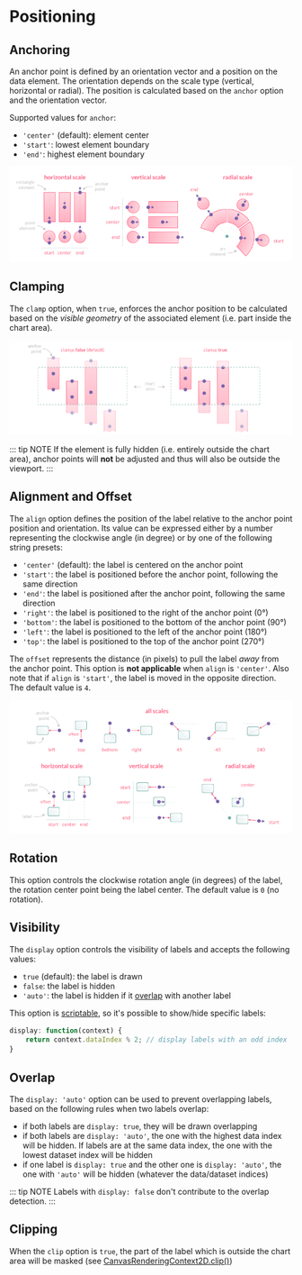 # Positioning

## Anchoring

An anchor point is defined by an orientation vector and a position on the data element. The orientation depends on the scale type (vertical, horizontal or radial). The position is calculated based on the `anchor` option and the orientation vector.

Supported values for `anchor`:
- `'center'` (default): element center
- `'start'`: lowest element boundary
- `'end'`: highest element boundary

![chartjs-plugin-datalabels](../assets/anchor.png)

## Clamping

The `clamp` option, when `true`, enforces the anchor position to be calculated based on the *visible geometry* of the associated element (i.e. part inside the chart area).

![chartjs-plugin-datalabels](../assets/clamp.png)

::: tip NOTE
If the element is fully hidden (i.e. entirely outside the chart area), anchor points will **not** be adjusted and thus will also be outside the viewport.
:::

## Alignment and Offset

The `align` option defines the position of the label relative to the anchor point position and orientation. Its value can be expressed either by a number representing the clockwise angle (in degree) or by one of the following string presets:

- `'center'` (default): the label is centered on the anchor point
- `'start'`: the label is positioned before the anchor point, following the same direction
- `'end'`: the label is positioned after the anchor point, following the same direction
- `'right'`: the label is positioned to the right of the anchor point (0°)
- `'bottom'`: the label is positioned to the bottom of the anchor point (90°)
- `'left'`: the label is positioned to the left of the anchor point (180°)
- `'top'`: the label is positioned to the top of the anchor point (270°)

The `offset` represents the distance (in pixels) to pull the label *away* from the anchor point. This option is **not applicable** when `align` is `'center'`. Also note that if `align` is `'start'`, the label is moved in the opposite direction. The default value is `4`.

![chartjs-plugin-datalabels](../assets/align.png)

## Rotation

This option controls the clockwise rotation angle (in degrees) of the label, the rotation center point being the label center. The default value is `0` (no rotation).

## Visibility

The `display` option controls the visibility of labels and accepts the following values:

- `true` (default): the label is drawn
- `false`: the label is hidden
- `'auto'`: the label is hidden if it [overlap](#overlap) with another label

This option is [scriptable](options.md#scriptable-options), so it's possible to show/hide specific labels:

```javascript
display: function(context) {
    return context.dataIndex % 2; // display labels with an odd index
}
```

## Overlap

The `display: 'auto'` option can be used to prevent overlapping labels, based on the following rules when two labels overlap:

- if both labels are `display: true`, they will be drawn overlapping
- if both labels are `display: 'auto'`, the one with the highest data index will be hidden. If labels are at the same data index, the one with the lowest dataset index will be hidden
- if one label is `display: true` and the other one is `display: 'auto'`, the one with `'auto'` will be hidden (whatever the data/dataset indices)

::: tip NOTE
Labels with `display: false` don't contribute to the overlap detection.
:::

## Clipping

When the `clip` option is `true`, the part of the label which is outside the chart area will be masked (see [CanvasRenderingContext2D.clip()](https://developer.mozilla.org/en-US/docs/Web/API/CanvasRenderingContext2D/clip))
